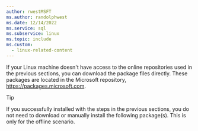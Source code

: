 ```yaml
---
author: rwestMSFT
ms.author: randolphwest
ms.date: 12/14/2022
ms.service: sql
ms.subservice: linux
ms.topic: include
ms.custom:
  - linux-related-content
---
```

If your Linux machine doesn't have access to the online repositories used in the previous sections, you can download the package files directly. These packages are located in the Microsoft repository, <https://packages.microsoft.com>.

> [!TIP]  
> If you successfully installed with the steps in the previous sections, you do not need to download or manually install the following package(s). This is only for the offline scenario.

